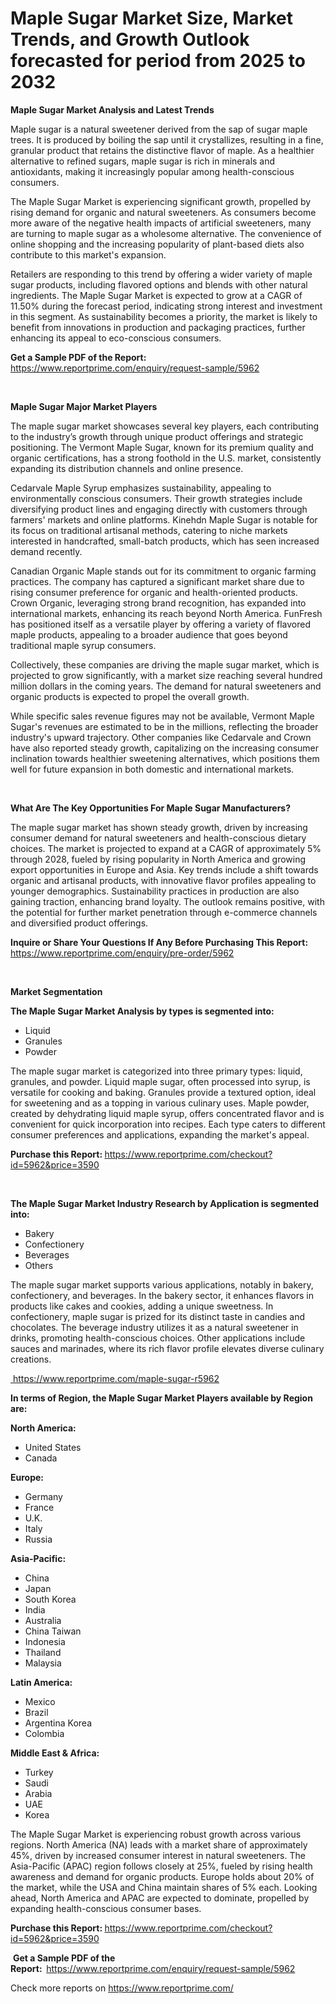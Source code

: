 <p><h1>Maple Sugar Market Size, Market Trends, and Growth Outlook forecasted for period from 2025 to 2032</h1></p><p><strong>Maple Sugar Market Analysis and Latest Trends</strong></p>
<p><p>Maple sugar is a natural sweetener derived from the sap of sugar maple trees. It is produced by boiling the sap until it crystallizes, resulting in a fine, granular product that retains the distinctive flavor of maple. As a healthier alternative to refined sugars, maple sugar is rich in minerals and antioxidants, making it increasingly popular among health-conscious consumers. </p><p>The Maple Sugar Market is experiencing significant growth, propelled by rising demand for organic and natural sweeteners. As consumers become more aware of the negative health impacts of artificial sweeteners, many are turning to maple sugar as a wholesome alternative. The convenience of online shopping and the increasing popularity of plant-based diets also contribute to this market's expansion. </p><p>Retailers are responding to this trend by offering a wider variety of maple sugar products, including flavored options and blends with other natural ingredients. The Maple Sugar Market is expected to grow at a CAGR of 11.50% during the forecast period, indicating strong interest and investment in this segment. As sustainability becomes a priority, the market is likely to benefit from innovations in production and packaging practices, further enhancing its appeal to eco-conscious consumers.</p></p>
<p><strong>Get a Sample PDF of the Report:&nbsp;</strong> <a href="https://www.reportprime.com/enquiry/request-sample/5962?utm_campaign=2628&utm_medium=2&utm_source=Github&utm_content=ia&utm_term=19032025&utm_id=maple-sugar">https://www.reportprime.com/enquiry/request-sample/5962</a></p>
<p>&nbsp;</p>
<p><strong>Maple Sugar Major Market Players</strong></p>
<p><p>The maple sugar market showcases several key players, each contributing to the industry’s growth through unique product offerings and strategic positioning. The Vermont Maple Sugar, known for its premium quality and organic certifications, has a strong foothold in the U.S. market, consistently expanding its distribution channels and online presence. </p><p>Cedarvale Maple Syrup emphasizes sustainability, appealing to environmentally conscious consumers. Their growth strategies include diversifying product lines and engaging directly with customers through farmers' markets and online platforms. Kinehdn Maple Sugar is notable for its focus on traditional artisanal methods, catering to niche markets interested in handcrafted, small-batch products, which has seen increased demand recently.</p><p>Canadian Organic Maple stands out for its commitment to organic farming practices. The company has captured a significant market share due to rising consumer preference for organic and health-oriented products. Crown Organic, leveraging strong brand recognition, has expanded into international markets, enhancing its reach beyond North America. FunFresh has positioned itself as a versatile player by offering a variety of flavored maple products, appealing to a broader audience that goes beyond traditional maple syrup consumers.</p><p>Collectively, these companies are driving the maple sugar market, which is projected to grow significantly, with a market size reaching several hundred million dollars in the coming years. The demand for natural sweeteners and organic products is expected to propel the overall growth.</p><p>While specific sales revenue figures may not be available, Vermont Maple Sugar's revenues are estimated to be in the millions, reflecting the broader industry's upward trajectory. Other companies like Cedarvale and Crown have also reported steady growth, capitalizing on the increasing consumer inclination towards healthier sweetening alternatives, which positions them well for future expansion in both domestic and international markets.</p></p>
<p>&nbsp;</p>
<p><strong>What Are The Key Opportunities For Maple Sugar Manufacturers?</strong></p>
<p><p>The maple sugar market has shown steady growth, driven by increasing consumer demand for natural sweeteners and health-conscious dietary choices. The market is projected to expand at a CAGR of approximately 5% through 2028, fueled by rising popularity in North America and growing export opportunities in Europe and Asia. Key trends include a shift towards organic and artisanal products, with innovative flavor profiles appealing to younger demographics. Sustainability practices in production are also gaining traction, enhancing brand loyalty. The outlook remains positive, with the potential for further market penetration through e-commerce channels and diversified product offerings.</p></p>
<p><strong>Inquire or Share Your Questions If Any Before Purchasing This Report:</strong> <a href="https://www.reportprime.com/enquiry/pre-order/5962?utm_campaign=2628&utm_medium=2&utm_source=Github&utm_content=ia&utm_term=19032025&utm_id=maple-sugar">https://www.reportprime.com/enquiry/pre-order/5962</a></p>
<p>&nbsp;</p>
<p><strong>Market Segmentation</strong></p>
<p><strong>The Maple Sugar Market Analysis by types is segmented into:</strong></p>
<p><ul><li>Liquid</li><li>Granules</li><li>Powder</li></ul></p>
<p><p>The maple sugar market is categorized into three primary types: liquid, granules, and powder. Liquid maple sugar, often processed into syrup, is versatile for cooking and baking. Granules provide a textured option, ideal for sweetening and as a topping in various culinary uses. Maple powder, created by dehydrating liquid maple syrup, offers concentrated flavor and is convenient for quick incorporation into recipes. Each type caters to different consumer preferences and applications, expanding the market's appeal.</p></p>
<p><strong>Purchase this Report:&nbsp;</strong><a href="https://www.reportprime.com/checkout?id=5962&price=3590&utm_campaign=2628&utm_medium=2&utm_source=Github&utm_content=ia&utm_term=19032025&utm_id=maple-sugar">https://www.reportprime.com/checkout?id=5962&price=3590</a></p>
<p>&nbsp;</p>
<p><strong>The Maple Sugar Market Industry Research by Application is segmented into:</strong></p>
<p><ul><li>Bakery</li><li>Confectionery</li><li>Beverages</li><li>Others</li></ul></p>
<p><p>The maple sugar market supports various applications, notably in bakery, confectionery, and beverages. In the bakery sector, it enhances flavors in products like cakes and cookies, adding a unique sweetness. In confectionery, maple sugar is prized for its distinct taste in candies and chocolates. The beverage industry utilizes it as a natural sweetener in drinks, promoting health-conscious choices. Other applications include sauces and marinades, where its rich flavor profile elevates diverse culinary creations.</p></p>
<p><a href="https://www.reportprime.com/maple-sugar-r5962?utm_campaign=2628&utm_medium=2&utm_source=Github&utm_content=ia&utm_term=19032025&utm_id=maple-sugar">&nbsp;https://www.reportprime.com/maple-sugar-r5962</a></p>
<p><strong>In terms of Region, the Maple Sugar Market Players available by Region are:</strong></p>
<p>
    <p> <strong> North America: </strong>
        <ul>
            <li>United States</li>
            <li>Canada</li>
        </ul>
        </p> 
    <p> <strong> Europe: </strong>
        <ul>
            <li>Germany</li>
            <li>France</li>
            <li>U.K.</li>
            <li>Italy</li>
            <li>Russia</li>
        </ul>
        </p> 
    <p> <strong> Asia-Pacific: </strong>
        <ul>
            <li>China</li>
            <li>Japan</li>
            <li>South Korea</li>
            <li>India</li>
            <li>Australia</li>
            <li>China Taiwan</li>
            <li>Indonesia</li>
            <li>Thailand</li>
            <li>Malaysia</li>
        </ul>
        </p> 
    <p> <strong> Latin America: </strong>
        <ul>
            <li>Mexico</li>
            <li>Brazil</li>
            <li>Argentina Korea</li>
            <li>Colombia</li>
        </ul>
        </p> 
    <p> <strong> Middle East & Africa: </strong>
        <ul>
            <li>Turkey</li>
            <li>Saudi</li>
            <li>Arabia</li>
            <li>UAE</li>
            <li>Korea</li>
        </ul>
    </p>
    </p>
<p><p>The Maple Sugar Market is experiencing robust growth across various regions. North America (NA) leads with a market share of approximately 45%, driven by increased consumer interest in natural sweeteners. The Asia-Pacific (APAC) region follows closely at 25%, fueled by rising health awareness and demand for organic products. Europe holds about 20% of the market, while the USA and China maintain shares of 5% each. Looking ahead, North America and APAC are expected to dominate, propelled by expanding health-conscious consumer bases.</p></p>
<p><strong>Purchase this Report: </strong><a href="https://www.reportprime.com/checkout?id=5962&price=3590&utm_campaign=2628&utm_medium=2&utm_source=Github&utm_content=ia&utm_term=19032025&utm_id=maple-sugar">https://www.reportprime.com/checkout?id=5962&price=3590</a></p>
<p>&nbsp;<strong>Get a Sample PDF of the Report:&nbsp;&nbsp;</strong><a href="https://www.reportprime.com/enquiry/request-sample/5962?utm_campaign=2628&utm_medium=2&utm_source=Github&utm_content=ia&utm_term=19032025&utm_id=maple-sugar">https://www.reportprime.com/enquiry/request-sample/5962</a></p>
<p><strong></strong></p>
<p>Check more reports on <a href="https://www.reportprime.com/?utm_campaign=2628&utm_medium=2&utm_source=Github&utm_content=ia&utm_term=19032025&utm_id=maple-sugar">https://www.reportprime.com/</a></p>